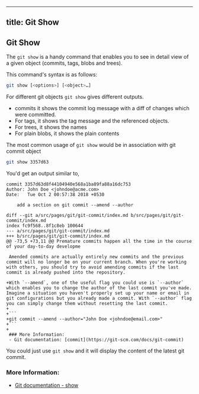 
---
title: Git Show
---
## Git Show

The `git show` is a handy command that enables you to see in detail view of a given object (commits, tags, blobs and trees).

This command's syntax is as follows:
```bash
git show [<options>] [<object>…​]
```

For different git objects `git show` gives different outputs.

* commits it shows the commit log message with a diff of changes which were committed.
* For tags, it shows the tag message and the referenced objects.
* For trees, it shows the names
* For plain blobs, it shows the plain contents

The most common usage of `git show` would be in association with git commit object

```bash
git show 3357d63
```

You'd get an output similar to,

    commit 3357d63d8f44104940e568a1ba89fa88a16dc753
    Author: John Doe <johndoe@acme.com>
    Date:   Tue Oct 2 00:57:38 2018 +0530
    
        add a section on git commit --amend --author
    
    diff --git a/src/pages/git/git-commit/index.md b/src/pages/git/git-commit/index.md
    index fc9f568..8f1c8eb 100644
    --- a/src/pages/git/git-commit/index.md
    +++ b/src/pages/git/git-commit/index.md
    @@ -73,5 +73,11 @@ Premature commits happen all the time in the course of your day-to-day developme
     
     Amended commits are actually entirely new commits and the previous commit will no longer be on your current branch. When you're working with others, you should try to avoid amending commits if the last commit is already pushed into the repository.
     
    +With `--amend`, one of the useful flag you could use is `--author` which enables you to change the author of the last commit you've made. Imagine a situation you haven't properly set up your name or email in git configurations but you already made a commit. With `--author` flag you can simply change them without resetting the last commit.
    +
    +```
    +git commit --amend --author="John Doe <johndoe@email.com>"
    +```
    +
     ### More Information:
     - Git documentation: [commit](https://git-scm.com/docs/git-commit)

You could just use `git show` and it will display the content of the latest git commit.

### More Information:
- [Git documentation - show](https://git-scm.com/docs/git-show)

